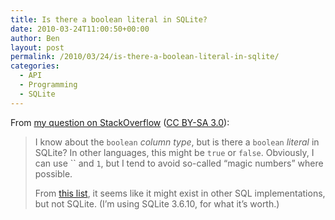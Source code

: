 ```yaml
---
title: Is there a boolean literal in SQLite?
date: 2010-03-24T11:00:50+00:00
author: Ben
layout: post
permalink: /2010/03/24/is-there-a-boolean-literal-in-sqlite/
categories:
  - API
  - Programming
  - SQLite
---
```

From [my question on StackOverflow](http://stackoverflow.com/questions/2510652/is-there-a-boolean-literal-in-sqlite) ([CC BY-SA 3.0](http://creativecommons.org/licenses/by-sa/3.0/)):

> I know about the `boolean` _column type_, but is there a `boolean` _literal_ in SQLite? In other languages, this might be `true` or `false`. Obviously, I can use `` and `1`, but I tend to avoid so-called &#8220;magic numbers&#8221; where possible.
> 
> From [this list](http://troels.arvin.dk/db/rdbms/#data_types-boolean), it seems like it might exist in other SQL implementations, but not SQLite. (I&#8217;m using SQLite 3.6.10, for what it&#8217;s worth.)